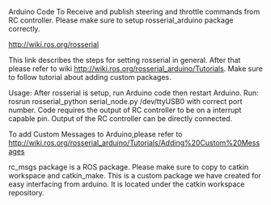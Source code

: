 Arduino Code To Receive and publish steering and throttle commands from RC controller.
Please make sure to setup rosserial_arduino package correctly.

http://wiki.ros.org/rosserial

This link describes the steps for setting rosserial in general. After that please refer to wiki http://wiki.ros.org/rosserial_arduino/Tutorials. Make sure to follow tutorial about adding custom packages.

Usage:
After rosserial is setup, run Arduino code then restart Arduino.
Run:
    rosrun rosserial_python serial_node.py /dev/ttyUSB0
with correct port number. Code requires the output of RC controller to be on a interrupt capable pin. Output of the RC controller can be directly connected.


To add Custom Messages to Arduino,please refer to http://wiki.ros.org/rosserial_arduino/Tutorials/Adding%20Custom%20Messages

rc_msgs package is a ROS package. Please make sure to copy to catkin workspace and catkin_make. This is a custom package we have created for easy interfacing from arduino. It is located under the catkin workspace repository.

